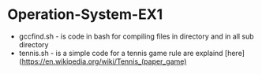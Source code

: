 # Operation-System-EX1
- gccfind.sh - is code in bash for compiling files in directory and in all sub directory
- tennis.sh - is a simple code for a tennis game rule are explaind [here](https://en.wikipedia.org/wiki/Tennis_(paper_game)
